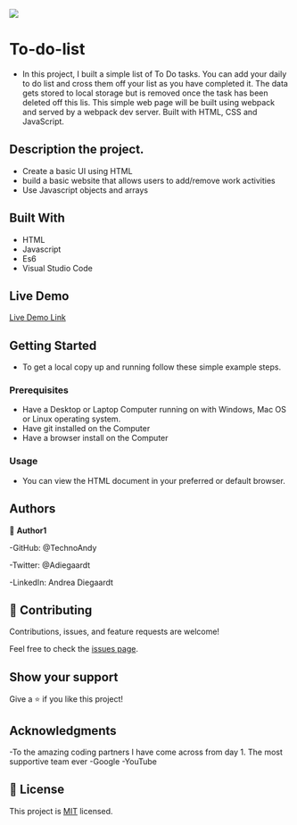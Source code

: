 ![](https://img.shields.io/badge/Microverse-blueviolet)

# To-do-list
- In this project, I built a simple list of To Do tasks. You can add your daily to do list and cross them off your list as you have completed it. The data gets stored to local storage but is removed once the task has been deleted off this lis. This simple web page will be built using webpack and served by a webpack dev server. Built with HTML, CSS and JavaScript.

## Description the project.
- Create a basic UI using HTML
- build a basic website that allows users to add/remove work activities
- Use Javascript objects and arrays

## Built With

- HTML
- Javascript
- Es6
- Visual Studio Code

## Live Demo 

[Live Demo Link](https://technoandy.github.io/To-Do-List/dist/)

## Getting Started

- To get a local copy up and running follow these simple example steps.
### Prerequisites
- Have a Desktop or Laptop Computer running on with Windows, Mac OS or Linux operating system.
- Have git installed on the Computer
- Have a browser install on the Computer
### Usage
- You can view the HTML document in your preferred or default browser.
## Authors

👤 **Author1**

-GitHub: @TechnoAndy

-Twitter: @Adiegaardt

-LinkedIn: Andrea Diegaardt

## 🤝 Contributing

Contributions, issues, and feature requests are welcome!

Feel free to check the [issues page](../../issues/).

## Show your support

Give a ⭐️ if you like this project!

## Acknowledgments

-To the amazing coding partners I have come across from day 1. The most supportive team ever
-Google
-YouTube

## 📝 License

This project is [MIT](./LICENSE.MD) licensed.

